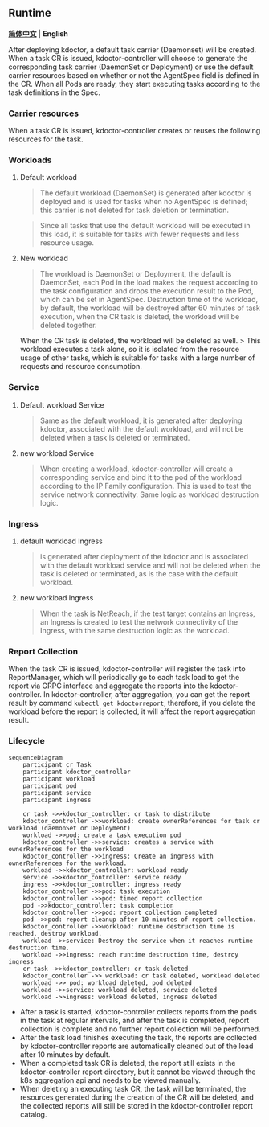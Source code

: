 ## Runtime

[**简体中文**](./runtime-zh_CN.md) | **English**

After deploying kdoctor, a default task carrier (Daemonset) will be created. When a task CR is issued, kdoctor-controller will choose to generate the corresponding task carrier (DaemonSet or Deployment) or use the default carrier resources based on whether or not the AgentSpec field is defined in the CR. When all Pods are ready, they start executing tasks according to the task definitions in the Spec.

### Carrier resources

When a task CR is issued, kdoctor-controller creates or reuses the following resources for the task.

### Workloads

1. Default workload
    > The default workload (DaemonSet) is generated after kdoctor is deployed and is used for tasks when no AgentSpec is defined; this carrier is not deleted for task deletion or termination.

    > Since all tasks that use the default workload will be executed in this load, it is suitable for tasks with fewer requests and less resource usage.  

2. New workload
    > The workload is DaemonSet or Deployment, the default is DaemonSet, each Pod in the load makes the request according to the task configuration and drops the execution result to the Pod, which can be set in AgentSpec.
    > Destruction time of the workload, by default, the workload will be destroyed after 60 minutes of task execution, when the CR task is deleted, the workload will be deleted together.

    When the CR task is deleted, the workload will be deleted as well. > This workload executes a task alone, so it is isolated from the resource usage of other tasks, which is suitable for tasks with a large number of requests and resource consumption. 

### Service

1. Default workload Service
    > Same as the default workload, it is generated after deploying kdoctor, associated with the default workload, and will not be deleted when a task is deleted or terminated.
2. new workload Service
    >When creating a workload, kdoctor-controller will create a corresponding service and bind it to the pod of the workload according to the IP Family configuration. This is used to test the service network connectivity. Same logic as workload
    > destruction logic.

### Ingress

1. default workload Ingress
   >is generated after deployment of the kdoctor and is associated with the default workload service and will not be deleted when the task is deleted or terminated, as is the case with the default workload.
2. new workload Ingress
   >When the task is NetReach, if the test target contains an Ingress, an Ingress is created to test the network connectivity of the Ingress, with the same destruction logic as the workload.

### Report Collection

When the task CR is issued, kdoctor-controller will register the task into ReportManager, which will periodically go to each task load to get the report via GRPC interface and aggregate the reports into the kdoctor-controller.
In kdoctor-controller, after aggregation, you can get the report result by command `kubectl get kdoctorreport`, therefore, if you delete the workload before the report is collected, it will affect the report aggregation result.

### Lifecycle

```mermaid
sequenceDiagram
    participant cr Task
    participant kdoctor_controller
    participant workload
    participant pod
    participant service
    participant ingress

    cr task ->>kdoctor_controller: cr task to distribute
    kdoctor_controller ->>workload: create ownerReferences for task cr workload (daemonSet or Deployment)
    workload ->>pod: create a task execution pod
    kdoctor_controller ->>service: creates a service with ownerReferences for the workload
    kdoctor_controller ->>ingress: Create an ingress with ownerReferences for the workload.
    workload ->>kdoctor_controller: workload ready
    service ->>kdoctor_controller: service ready
    ingress ->>kdoctor_controller: ingress ready
    kdoctor_controller ->>pod: task execution
    kdoctor_controller ->>pod: timed report collection
    pod ->>kdoctor_controller: task completion
    kdoctor_controller ->>pod: report collection completed
    pod ->>pod: report cleanup after 10 minutes of report collection.
    kdoctor_controller ->>workload: runtime destruction time is reached, destroy workload.
    workload ->>service: Destroy the service when it reaches runtime destruction time.
    workload ->>ingress: reach runtime destruction time, destroy ingress
    cr task ->>kdoctor_controller: cr task deleted
    kdoctor_controller ->> workload: cr task deleted, workload deleted
    workload ->> pod: workload deleted, pod deleted
    workload ->>service: workload deleted, service deleted
    workload ->>ingress: workload deleted, ingress deleted
```

* After a task is started, kdoctor-controller collects reports from the pods in the task at regular intervals, and after the task is completed, report collection is complete and no further report collection will be performed.
* After the task load finishes executing the task, the reports are collected by kdoctor-controller reports are automatically cleaned out of the load after 10 minutes by default.
* When a completed task CR is deleted, the report still exists in the kdoctor-controller report directory, but it cannot be viewed through the k8s aggregation api and needs to be viewed manually.
* When deleting an executing task CR, the task will be terminated, the resources generated during the creation of the CR will be deleted, and the collected reports will still be stored in the kdoctor-controller report catalog.
